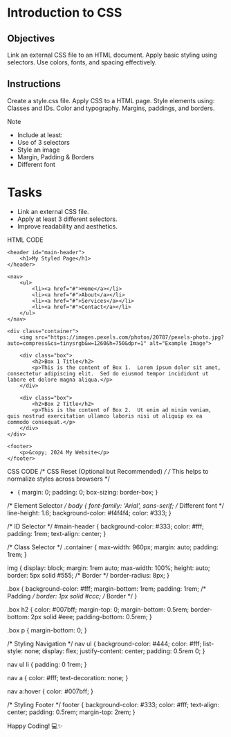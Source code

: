 # Introduction to CSS

## Objectives
Link an external CSS file to an HTML document.
Apply basic styling using selectors.
Use colors, fonts, and spacing effectively.

## Instructions

Create a style.css file.
Apply CSS to a HTML page.
Style elements using:
Classes and IDs.
Color and typography.
Margins, paddings, and borders.

>[!NOTE]
>  - Include at least:
>  - Use of 3 selectors
>  - Style an image
>  - Margin, Padding & Borders
>  - Different font

# Tasks
 - Link an external CSS file.
 - Apply at least 3 different selectors.
 - Improve readability and aesthetics.

HTML CODE
<!DOCTYPE html>
<html lang="en">
<head>
    <meta charset="UTF-8">
    <meta name="viewport" content="width=device-width, initial-scale=1.0">
    <title>CSS Styling Example</title>
    <link rel="stylesheet" href="style.css">  </head>
<body>

    <header id="main-header">
        <h1>My Styled Page</h1>
    </header>

    <nav>
        <ul>
            <li><a href="#">Home</a></li>
            <li><a href="#">About</a></li>
            <li><a href="#">Services</a></li>
            <li><a href="#">Contact</a></li>
        </ul>
    </nav>

    <div class="container">
        <img src="https://images.pexels.com/photos/20787/pexels-photo.jpg?auto=compress&cs=tinysrgb&w=1260&h=750&dpr=1" alt="Example Image">

        <div class="box">
            <h2>Box 1 Title</h2>
            <p>This is the content of Box 1.  Lorem ipsum dolor sit amet, consectetur adipiscing elit.  Sed do eiusmod tempor incididunt ut labore et dolore magna aliqua.</p>
        </div>

        <div class="box">
            <h2>Box 2 Title</h2>
            <p>This is the content of Box 2.  Ut enim ad minim veniam, quis nostrud exercitation ullamco laboris nisi ut aliquip ex ea commodo consequat.</p>
        </div>
    </div>

    <footer>
        <p>&copy; 2024 My Website</p>
    </footer>

</body>
</html>



CSS CODE
/* CSS Reset (Optional but Recommended) */
/* This helps to normalize styles across browsers */
* {
    margin: 0;
    padding: 0;
    box-sizing: border-box;
}

/* Element Selector */
body {
    font-family: 'Arial', sans-serif; /* Different font */
    line-height: 1.6;
    background-color: #f4f4f4;
    color: #333;
}

/* ID Selector */
#main-header {
    background-color: #333;
    color: #fff;
    padding: 1rem;
    text-align: center;
}

/* Class Selector */
.container {
    max-width: 960px;
    margin: auto;
    padding: 1rem;
}


img {
    display: block;
    margin: 1rem auto;
    max-width: 100%;
    height: auto;
    border: 5px solid #555; /* Border */
    border-radius: 8px;
}


.box {
    background-color: #fff;
    margin-bottom: 1rem;
    padding: 1rem; /* Padding */
    border: 1px solid #ccc; /* Border */
}

.box h2 {
    color: #007bff;
    margin-top: 0;
    margin-bottom: 0.5rem;
    border-bottom: 2px solid #eee;
    padding-bottom: 0.5rem;
}

.box p {
    margin-bottom: 0;
}

/* Styling Navigation */
nav ul {
    background-color: #444;
    color: #fff;
    list-style: none;
    display: flex;
    justify-content: center;
    padding: 0.5rem 0;
}

nav ul li {
    padding: 0 1rem;
}

nav a {
    color: #fff;
    text-decoration: none;
}

nav a:hover {
    color: #007bff;
}

/* Styling Footer */
footer {
    background-color: #333;
    color: #fff;
    text-align: center;
    padding: 0.5rem;
    margin-top: 2rem;
}

Happy Coding! 💻✨
